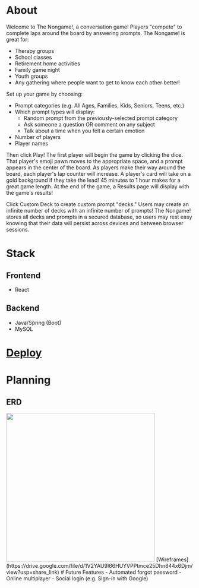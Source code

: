 # About
Welcome to The Nongame!, a conversation game! Players "compete" to complete laps around the board by answering prompts. The Nongame! is great for:
- Therapy groups
- School classes
- Retirement home activities
- Family game night
- Youth groups
- Any gathering where people want to get to know each other better!

Set up your game by choosing:
- Prompt categories (e.g. All Ages, Families, Kids, Seniors, Teens, etc.)
- Which prompt types will display:
	- Random prompt from the previously-selected prompt category
	- Ask someone a question OR comment on any subject
	- Talk about a time when you felt a certain emotion
- Number of players
- Player names

Then click Play! The first player will begin the game by clicking the dice. That player's emoji pawn moves to the appropriate space, and a prompt appears in the center of the board. As players make their way around the board, each player's lap counter will increase. A player's card will take on a gold background if they take the lead! 45 minutes to 1 hour makes for a great game length. At the end of the game, a Results page will display with the game's results!

Click Custom Deck to create custom prompt "decks." Users may create an infinite number of decks with an infinite number of prompts! The Nongame! stores all decks and prompts in a secured database, so users may rest easy knowing that their data will persist across devices and between browser sessions.
# Stack
## Frontend
- React
## Backend
- Java/Spring (Boot)
- MySQL
# [Deploy](https://github.com/BBPTimer/nongame-db/blob/main/deploy/README.md)
# Planning
## ERD
<img src="https://i.imgur.com/i7mj7Fk.png" height="400">
[Wireframes](https://drive.google.com/file/d/1V2YAU9I66HUYVPPtmce25Dhn844x6Djm/view?usp=share_link)
# Future Features
- Automated forgot password
- Online multiplayer
- Social login (e.g. Sign-in with Google)
